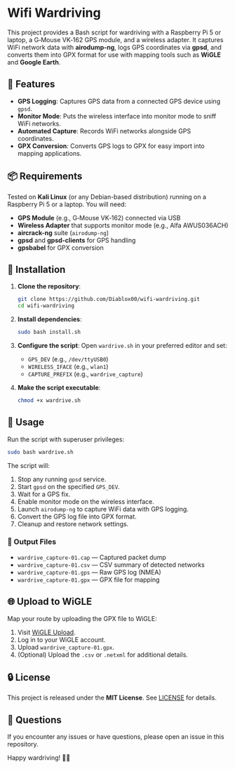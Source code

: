 # Wifi Wardriving

This project provides a Bash script for wardriving with a Raspberry Pi 5 or laptop, a G‑Mouse VK‑162 GPS module, and a wireless adapter. It captures WiFi network data with **airodump-ng**, logs GPS coordinates via **gpsd**, and converts them into GPX format for use with mapping tools such as **WiGLE** and **Google Earth**.

## 🚗 Features

- **GPS Logging**: Captures GPS data from a connected GPS device using `gpsd`.
- **Monitor Mode**: Puts the wireless interface into monitor mode to sniff WiFi networks.
- **Automated Capture**: Records WiFi networks alongside GPS coordinates.
- **GPX Conversion**: Converts GPS logs to GPX for easy import into mapping applications.

## 📦 Requirements

Tested on **Kali Linux** (or any Debian-based distribution) running on a Raspberry Pi 5 or a laptop. You will need:

- **GPS Module** (e.g., G‑Mouse VK‑162) connected via USB
- **Wireless Adapter** that supports monitor mode (e.g., Alfa AWUS036ACH)
- **aircrack-ng** suite (`airodump-ng`)
- **gpsd** and **gpsd-clients** for GPS handling
- **gpsbabel** for GPX conversion

## 🔧 Installation

1. **Clone the repository**:
   ```bash
   git clone https://github.com/Diablox00/wifi-wardriving.git
   cd wifi-wardriving
   ```

2. **Install dependencies**:
   ```bash
   sudo bash install.sh
   ```

3. **Configure the script**:
   Open `wardrive.sh` in your preferred editor and set:
   - `GPS_DEV` (e.g., `/dev/ttyUSB0`)
   - `WIRELESS_IFACE` (e.g., `wlan1`)
   - `CAPTURE_PREFIX` (e.g., `wardrive_capture`)

4. **Make the script executable**:
   ```bash
   chmod +x wardrive.sh
   ```

## 📝 Usage

Run the script with superuser privileges:

```bash
sudo bash wardrive.sh
```

The script will:
1. Stop any running `gpsd` service.
2. Start `gpsd` on the specified `GPS_DEV`.
3. Wait for a GPS fix.
4. Enable monitor mode on the wireless interface.
5. Launch `airodump-ng` to capture WiFi data with GPS logging.
6. Convert the GPS log file into GPX format.
7. Cleanup and restore network settings.

### 📁 Output Files

- `wardrive_capture-01.cap` — Captured packet dump
- `wardrive_capture-01.csv` — CSV summary of detected networks
- `wardrive_capture-01.gps` — Raw GPS log (NMEA)
- `wardrive_capture-01.gpx` — GPX file for mapping

## 🌐 Upload to WiGLE

Map your route by uploading the GPX file to WiGLE:

1. Visit [WiGLE Upload](https://wigle.net/upload).
2. Log in to your WiGLE account.
3. Upload `wardrive_capture-01.gpx`.
4. (Optional) Upload the `.csv` or `.netxml` for additional details.

## 🔒 License

This project is released under the **MIT License**. See [LICENSE](LICENSE) for details.

## 💬 Questions

If you encounter any issues or have questions, please open an issue in this repository.

Happy wardriving! 🚗📡

